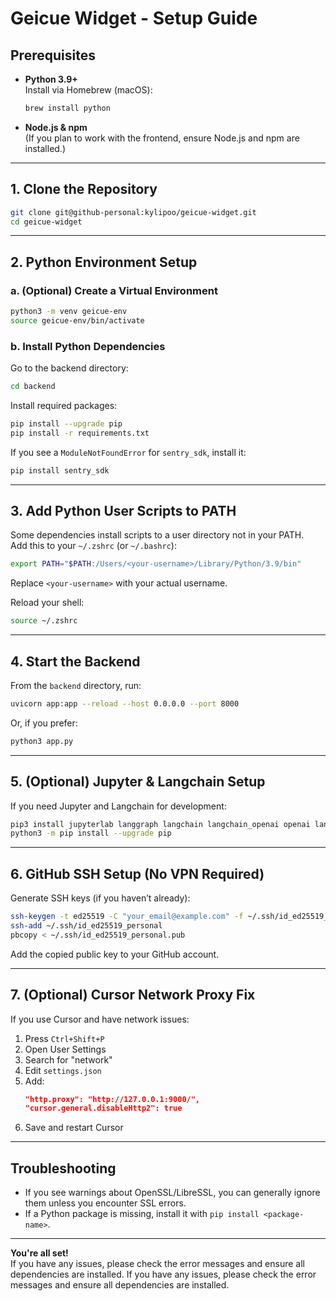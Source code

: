# Geicue Widget - Setup Guide

## Prerequisites

- **Python 3.9+**  
  Install via Homebrew (macOS):

  ```sh
  brew install python
  ```

- **Node.js & npm**  
  (If you plan to work with the frontend, ensure Node.js and npm are installed.)

---

## 1. Clone the Repository

```sh
git clone git@github-personal:kylipoo/geicue-widget.git
cd geicue-widget
```

---

## 2. Python Environment Setup

### a. (Optional) Create a Virtual Environment

```sh
python3 -m venv geicue-env
source geicue-env/bin/activate
```

### b. Install Python Dependencies

Go to the backend directory:

```sh
cd backend
```

Install required packages:

```sh
pip install --upgrade pip
pip install -r requirements.txt
```

If you see a `ModuleNotFoundError` for `sentry_sdk`, install it:

```sh
pip install sentry_sdk
```

---

## 3. Add Python User Scripts to PATH

Some dependencies install scripts to a user directory not in your PATH.  
Add this to your `~/.zshrc` (or `~/.bashrc`):

```sh
export PATH="$PATH:/Users/<your-username>/Library/Python/3.9/bin"
```

Replace `<your-username>` with your actual username.

Reload your shell:

```sh
source ~/.zshrc
```

---

## 4. Start the Backend

From the `backend` directory, run:

```sh
uvicorn app:app --reload --host 0.0.0.0 --port 8000
```

Or, if you prefer:

```sh
python3 app.py
```

---

## 5. (Optional) Jupyter & Langchain Setup

If you need Jupyter and Langchain for development:

```sh
pip3 install jupyterlab langgraph langchain langchain_openai openai langsmith pydantic typing_extensions
python3 -m pip install --upgrade pip
```

---

## 6. GitHub SSH Setup (No VPN Required)

Generate SSH keys (if you haven’t already):

```sh
ssh-keygen -t ed25519 -C "your_email@example.com" -f ~/.ssh/id_ed25519_personal
ssh-add ~/.ssh/id_ed25519_personal
pbcopy < ~/.ssh/id_ed25519_personal.pub
```

Add the copied public key to your GitHub account.

---

## 7. (Optional) Cursor Network Proxy Fix

If you use Cursor and have network issues:

1. Press `Ctrl+Shift+P`
2. Open User Settings
3. Search for "network"
4. Edit `settings.json`
5. Add:
   ```json
   "http.proxy": "http://127.0.0.1:9000/",
   "cursor.general.disableHttp2": true
   ```
6. Save and restart Cursor

---

## Troubleshooting

- If you see warnings about OpenSSL/LibreSSL, you can generally ignore them unless you encounter SSL errors.
- If a Python package is missing, install it with `pip install <package-name>`.

---

**You're all set!**  
If you have any issues, please check the error messages and ensure all dependencies are installed.
If you have any issues, please check the error messages and ensure all dependencies are installed.
